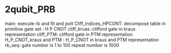 # 2qubit_PRB
main:
execute rb and fit and polt
Cliff_indices_HPCONT:
decompose table in primitive gate set : H P CNOT
cliff_kruas:
clifford gate in kraus representation
cliff_PTM:
clifford gate in PTM representation
H_P_CNOT_kraus and PTM :
H_P_CNOT in kraus and PTM representation
rb_seq:
gate number is 1 to 100
repeat number is 1000